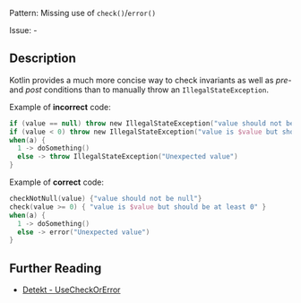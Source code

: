 Pattern: Missing use of `check()`/`error()`

Issue: -

## Description

Kotlin provides a much more concise way to check invariants as well as _pre-_ and _post_ conditions than to manually throw an `IllegalStateException`.

Example of **incorrect** code:

```kotlin
if (value == null) throw new IllegalStateException("value should not be null")
if (value < 0) throw new IllegalStateException("value is $value but should be at least 0")
when(a) {
  1 -> doSomething()
  else -> throw IllegalStateException("Unexpected value")
}
```

Example of **correct** code:

```kotlin
checkNotNull(value) {"value should not be null"}
check(value >= 0) { "value is $value but should be at least 0" }
when(a) {
  1 -> doSomething()
  else -> error("Unexpected value")
}
```

## Further Reading

* [Detekt - UseCheckOrError](https://arturbosch.github.io/detekt/style.html#usecheckorerror)